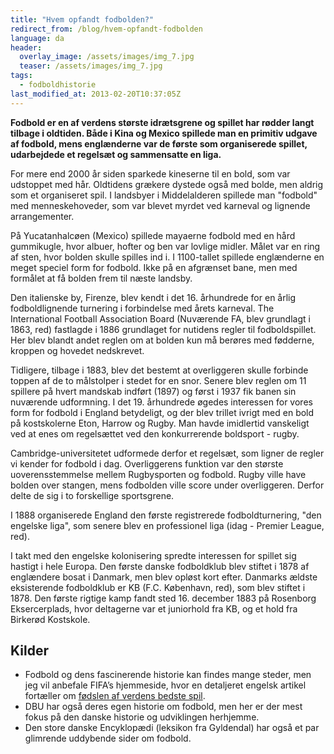 ```yaml
---
title: "Hvem opfandt fodbolden?"
redirect_from: /blog/hvem-opfandt-fodbolden
language: da
header:
  overlay_image: /assets/images/img_7.jpg
  teaser: /assets/images/img_7.jpg
tags:
  - fodboldhistorie
last_modified_at: 2013-02-20T10:37:05Z
---
```


**Fodbold er en af verdens største idrætsgrene og spillet har rødder langt tilbage i oldtiden. Både i Kina og Mexico spillede man en primitiv udgave af fodbold, mens englænderne var de første som organiserede spillet, udarbejdede et regelsæt og sammensatte en liga.**

For mere end 2000 år siden sparkede kineserne til en bold, som var udstoppet med hår. Oldtidens grækere dystede også med bolde, men aldrig som et organiseret spil. I landsbyer i Middelalderen spillede man "fodbold" med menneskehoveder, som var blevet myrdet ved karneval og lignende arrangementer.

På Yucatanhalcøen (Mexico) spillede mayaerne fodbold med en hård gummikugle, hvor albuer, hofter og ben var lovlige midler. Målet var en ring af sten, hvor bolden skulle spilles ind i. I 1100-tallet spillede englænderne en meget speciel form for fodbold. Ikke på en afgrænset bane, men med formålet at få bolden frem til næste landsby.

Den italienske by, Firenze, blev kendt i det 16. århundrede for en årlig fodboldlignende turnering i forbindelse med årets karneval. The International Football Association Board (Nuværende FA, blev grundlagt i 1863, red) fastlagde i 1886 grundlaget for nutidens regler til fodboldspillet. Her blev blandt andet reglen om at bolden kun må berøres med fødderne, kroppen og hovedet nedskrevet.

Tidligere, tilbage i 1883, blev det bestemt at overliggeren skulle forbinde toppen af de to målstolper i stedet for en snor. Senere blev reglen om 11 spillere på hvert mandskab indført (1897) og først i 1937 fik banen sin nuværende udformning. I det 19. århundrede øgedes interessen for vores form for fodbold i England betydeligt, og der blev trillet ivrigt med en bold på kostskolerne Eton, Harrow og Rugby. Man havde imidlertid vanskeligt ved at enes om regelsættet ved den konkurrerende boldsport - rugby.

Cambridge-universitetet udformede derfor et regelsæt, som ligner de regler vi kender for fodbold i dag. Overliggerens funktion var den største uoverensstemmelse mellem Rugbysporten og fodbold. Rugby ville have bolden over stangen, mens fodbolden ville score under overliggeren. Derfor delte de sig i to forskellige sportsgrene.

I 1888 organiserede England den første registrerede fodboldturnering, "den engelske liga", som senere blev en professionel liga (idag - Premier League, red).

I takt med den engelske kolonisering spredte interessen for spillet sig hastigt i hele Europa. Den første danske fodboldklub blev stiftet i 1878 af englændere bosat i Danmark, men blev opløst kort efter. Danmarks ældste eksisterende fodboldklub er KB (F.C. København, red), som blev stiftet i 1878. Den første rigtige kamp fandt sted 16. december 1883 på Rosenborg Eksercerplads, hvor deltagerne var et juniorhold fra KB, og et hold fra Birkerød Kostskole.

Kilder
------

- Fodbold og dens fascinerende historie kan findes mange steder, men jeg vil anbefale FIFA’s hjemmeside, hvor en detaljeret engelsk artikel fortæller om [fødslen af verdens bedste spil](http://www.fifa.com/).
- DBU har også deres egen historie om fodbold, men her er der mest fokus på den danske historie og udviklingen herhjemme.
- Den store danske Encyklopædi (leksikon fra Gyldendal) har også et par glimrende uddybende sider om fodbold.

